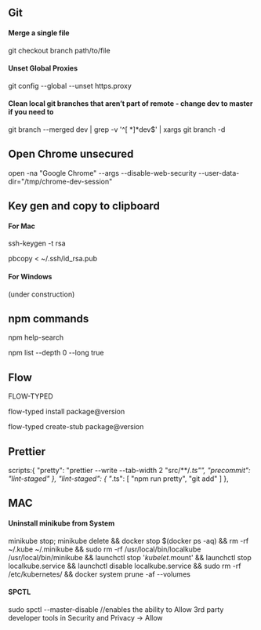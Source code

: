 ## Git

#### Merge a single file 
git checkout branch path/to/file

#### Unset Global Proxies
git config --global --unset https.proxy

#### Clean local git branches that aren’t part of remote  - change dev to master if you need to 
git branch --merged dev | grep -v '^[ *]*dev$' | xargs git branch -d

## Open Chrome unsecured 
 open -na "Google Chrome" --args --disable-web-security --user-data-dir="/tmp/chrome-dev-session"
 
## Key gen and copy to clipboard 

#### For Mac
ssh-keygen -t rsa

pbcopy < ~/.ssh/id_rsa.pub

#### For Windows

(under construction)

## npm commands
npm help-search 

npm list --depth 0 --long true

## Flow 

FLOW-TYPED

flow-typed install package@version

flow-typed create-stub package@version

## Prettier
scripts:{
 "pretty": "prettier --write --tab-width 2 \"src/**/*.ts\"",
 "precommit": "lint-staged"
  },
  "lint-staged": {
    "*.ts": [
      "npm run pretty",
      "git add"
    ]
  },

## MAC

#### Uninstall minikube from System
minikube stop; minikube delete &&
docker stop $(docker ps -aq) &&
rm -rf ~/.kube ~/.minikube &&
sudo rm -rf /usr/local/bin/localkube /usr/local/bin/minikube &&
launchctl stop '*kubelet*.mount' &&
launchctl stop localkube.service &&
launchctl disable localkube.service &&
sudo rm -rf /etc/kubernetes/ &&
docker system prune -af --volumes

#### SPCTL

sudo spctl --master-disable //enables the ability to Allow 3rd party developer tools in Security and Privacy -> Allow
